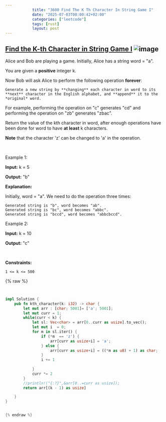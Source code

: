 ```yaml
---
            title: "3600 Find The K Th Character In String Game I"
            date: "2025-07-03T08:00:42+02:00"
            categories: ["leetcode"]
            tags: [rust]
            layout: post
---
```

            
## [Find the K-th Character in String Game I](https://leetcode.com/problems/find-the-k-th-character-in-string-game-i) ![image](https://img.shields.io/badge/Difficulty-Easy-brightgreen)

Alice and Bob are playing a game. Initially, Alice has a string word = "a".

You are given a **positive** integer k.

Now Bob will ask Alice to perform the following operation **forever**:

	Generate a new string by **changing** each character in word to its **next** character in the English alphabet, and **append** it to the *original* word.

For example, performing the operation on "c" generates "cd" and performing the operation on "zb" generates "zbac".

Return the value of the kth character in word, after enough operations have been done for word to have **at least** k characters.

**Note** that the character 'z' can be changed to 'a' in the operation.

 

Example 1:

**Input:** k = 5

**Output:** "b"

**Explanation:**

Initially, word = "a". We need to do the operation three times:

	Generated string is "b", word becomes "ab".
	Generated string is "bc", word becomes "abbc".
	Generated string is "bccd", word becomes "abbcbccd".

Example 2:

**Input:** k = 10

**Output:** "c"

 

**Constraints:**

	1 <= k <= 500

{% raw %}


```rust


impl Solution {
    pub fn kth_character(k: i32) -> char {
        let mut arr : [char; 5001]= ['a'; 5001];
        let mut curr = 1;
        while(curr < k) {
            let sl: Vec<char> = arr[0..curr as usize].to_vec();
            let mut i  = 0;
            for m in sl.iter() {
                if (*m  == 'z') {
                    arr[curr as usize+i] = 'a';
                } else {
                    arr[curr as usize+i] = ((*m as u8) + 1) as char;
                }
                i += 1
                
            }
            curr *= 2      
        }
        //println!("{:?}",&arr[0..=curr as usize]);
        return arr[(k - 1) as usize]

    }
}


{% endraw %}
